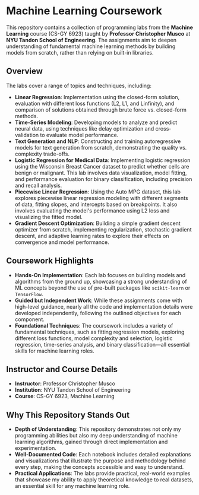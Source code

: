 # Machine Learning Coursework

This repository contains a collection of programming labs from the **Machine Learning** course (CS-GY 6923) taught by **Professor Christopher Musco** at **NYU Tandon School of Engineering**. The assignments aim to deepen understanding of fundamental machine learning methods by building models from scratch, rather than relying on built-in libraries.

## Overview
The labs cover a range of topics and techniques, including:
- **Linear Regression**: Implementation using the closed-form solution, evaluation with different loss functions (L2, L1, and Linfinity), and comparison of solutions obtained through brute force vs. closed-form methods.
- **Time-Series Modeling**: Developing models to analyze and predict neural data, using techniques like delay optimization and cross-validation to evaluate model performance.
- **Text Generation and NLP**: Constructing and training autoregressive models for text generation from scratch, demonstrating the quality vs. complexity trade-offs.
- **Logistic Regression for Medical Data**: Implementing logistic regression using the Wisconsin Breast Cancer dataset to predict whether cells are benign or malignant. This lab involves data visualization, model fitting, and performance evaluation for binary classification, including precision and recall analysis.
- **Piecewise Linear Regression**: Using the Auto MPG dataset, this lab explores piecewise linear regression modeling with different segments of data, fitting slopes, and intercepts based on breakpoints. It also involves evaluating the model's performance using L2 loss and visualizing the fitted model.
- **Gradient Descent Optimization**: Building a simple gradient descent optimizer from scratch, implementing regularization, stochastic gradient descent, and adaptive learning rates to explore their effects on convergence and model performance.

## Coursework Highlights
- **Hands-On Implementation**: Each lab focuses on building models and algorithms from the ground up, showcasing a strong understanding of ML concepts beyond the use of pre-built packages like `scikit-learn` or `TensorFlow`.
- **Guided but Independent Work**: While these assignments come with high-level guidance, nearly all the code and implementation details were developed independently, following the outlined objectives for each component.
- **Foundational Techniques**: The coursework includes a variety of fundamental techniques, such as fitting regression models, exploring different loss functions, model complexity and selection, logistic regression, time-series analysis, and binary classification—all essential skills for machine learning roles.

## Instructor and Course Details
- **Instructor**: Professor Christopher Musco
- **Institution**: NYU Tandon School of Engineering
- **Course**: CS-GY 6923, Machine Learning

## Why This Repository Stands Out
- **Depth of Understanding**: This repository demonstrates not only my programming abilities but also my deep understanding of machine learning algorithms, gained through direct implementation and experimentation.
- **Well-Documented Code**: Each notebook includes detailed explanations and visualizations that illustrate the purpose and methodology behind every step, making the concepts accessible and easy to understand.
- **Practical Applications**: The labs provide practical, real-world examples that showcase my ability to apply theoretical knowledge to real datasets, an essential skill for any machine learning role.